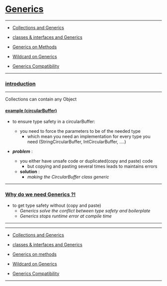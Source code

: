 # <u>Generics</u>

-------------
<ul>
<li>

[Collections and Generics](Notes/generic_collections.md)
</li>
<li>

[classes & interfaces and Generics](Notes/classes_and_interfaces.md)
</li>
<li>

[Generics on Methods](Notes/generics_on_methods.md)
</li>
<li>

[Wildcard on Generics](Notes/wildcard_generics.md)
</li>
<li>

[Generics Compatibility](Notes/rawtypes_and_compatiblity.md)
</li>

</ul>

--------

### <u>introduction</u> 

-----
Collections can contain any Object

#### <u>example (circularBuffer)</u> 
- to ensure type safety in a circularBuffer:
    - you need to force the parameters to be of the needed type
        - which mean you need an implementation for every type you need (StringCircularBuffer, IntCircularBuffer, ....)

    
- _**problem**_ :
    - you either have unsafe code or duplicated(copy and paste) code
        - but copying and pasting several times leads to maintains errors
    - **solution** :
        - _making the CircularBuffer class generic_

--------------


### <u>Why do we need Generics ?!</u>
-  to get type safety without (copy and paste)
   - _Generics solve the conflict between type safety and boilerplate_
    - _Generics stops runtime error at compile time_

--------------

-------------
<ul>
<li>

[Collections and Generics](Notes/generic_collections.md)
</li>
<li>

[classes & interfaces and Generics](Notes/classes_and_interfaces.md)
</li>
<li>

[Generics on methods](Notes/generics_on_methods.md)
</li>
<li>

[Wildcard on Generics](Notes/wildcard_generics.md)
</li>
<li>

[Generics Compatibility](Notes/rawtypes_and_compatiblity.md)
</li>

</ul>

--------



    